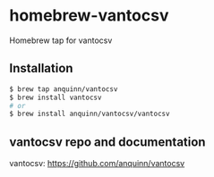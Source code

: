 # homebrew-vantocsv
Homebrew tap for vantocsv

## Installation
```bash
$ brew tap anquinn/vantocsv
$ brew install vantocsv
# or
$ brew install anquinn/vantocsv/vantocsv
```

## vantocsv repo and documentation

vantocsv: https://github.com/anquinn/vantocsv
